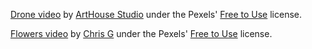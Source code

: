 <!-- markdown-link-check-disable -->

[Drone video](https://www.pexels.com/video/drone-footage-of-the-beach-8150514/) by [ArtHouse Studio](https://www.pexels.com/@arthousestudio/)
under the Pexels' [Free to Use](https://www.pexels.com/license/) license.

[Flowers video](https://www.pexels.com/video/tiny-white-flowers-1494295/) by [Chris G](https://www.pexels.com/@gochrisgoxyz/)
under the Pexels' [Free to Use](https://www.pexels.com/license/) license.

<!-- markdown-link-check-enable -->
